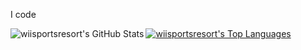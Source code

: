 <p>I code<br/></p>

<a href="https://github.com/anuraghazra/github-readme-stats" target="_blank">
  <picture>
    <source media="(prefers-color-scheme: dark)" srcset="https://ghstats.wiisportsresorts.dev/stats?dark" />
    <source media="(prefers-color-scheme: light)" srcset="https://ghstats.wiisportsresorts.dev/stats" />
    <img align="left" src="https://ghstats.wiisportsresorts.dev/stats" alt="wiisportsresort's GitHub Stats" />
  </picture>
  <picture>
    <source media="(prefers-color-scheme: dark)" srcset="https://ghstats.wiisportsresorts.dev/langs?dark" />
    <source media="(prefers-color-scheme: light)" srcset="https://ghstats.wiisportsresorts.dev/langs" />
    <img src="https://ghstats.wiisportsresorts.dev/langs" alt="wiisportsresort's Top Languages" />
  </picture>
</a>
